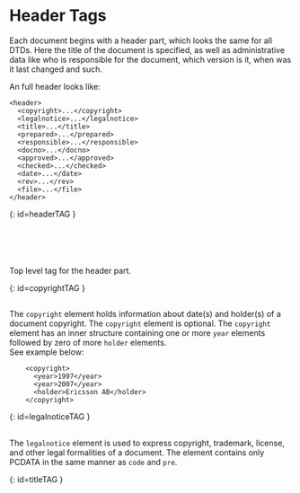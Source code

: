 # Header Tags

Each document begins with a header part, which looks the same for all DTDs. Here the title of the document is specified, as well as administrative data like who is responsible for the document, which version is it, when was it last changed and such.

An full header looks like:

```text
<header>
  <copyright>...</copyright>
  <legalnotice>...</legalnotice>
  <title>...</title>
  <prepared>...</prepared>
  <responsible>...</responsible>
  <docno>...</docno>
  <approved>...</approved>
  <checked>...</checked>
  <date>...</date>
  <rev>...</rev>
  <file>...</file>
</header>
```

[](){: id=headerTAG }
## <header>

Top level tag for the header part.

[](){: id=copyrightTAG }
## <copyright>

The `copyright` element holds information about date(s) and holder(s) of a document copyright. The `copyright` element is optional. The `copyright` element has an inner structure containing one or more `year` elements followed by zero of more `holder` elements.  
See example below:

```text
    <copyright>
      <year>1997</year>
      <year>2007</year>
      <holder>Ericsson AB</holder>
    </copyright>
```

[](){: id=legalnoticeTAG }
## <legalnotice>

The `legalnotice` element is used to express copyright, trademark, license, and other legal formalities of a document. The element contains only PCDATA in the same manner as `code` and `pre`.

[](){: id=titleTAG }
## <title>

For `part` and `application` documents, this will be the title of the document, visible in the left frame and on the front page.

For `chapter` documents, this will be the chapter name.

For reference manual documents, this tag is ignored.

## <shorttitle>

This optional tag is ignored. It will likely be removed in the future.

[](){: id=preparedTAG }
## <prepared>

This tag is intended for administrative use and is ignored.

[](){: id=responsibleTAG }
## <responsible>

This optional tag is intended for administrative use and is ignored.

[](){: id=docnoTAG }
## <docno>

Document number.

For `part` and `application` documents, the document number is visible in the left frame and on the front page.

For other types of documents, this tag is ignored.

[](){: id=approvedTAG }
## <approved>

This optional tag is intended for administrative use and is ignored.

[](){: id=checkedTAG }
## <checked>

This optional tag is intended for administrative use and is ignored.

[](){: id=dateTAG }
## <date>

This tag is intended for administrative use and is ignored.

[](){: id=revTAG }
## <rev>

Document version.

For `part` and `application` documents, the document version is visible in the left frame and on the front page.

For other types of documents, this tag is ignored.

[](){: id=fileTAG }
## <file>

This optional tag is intended for administrative use and is ignored.
